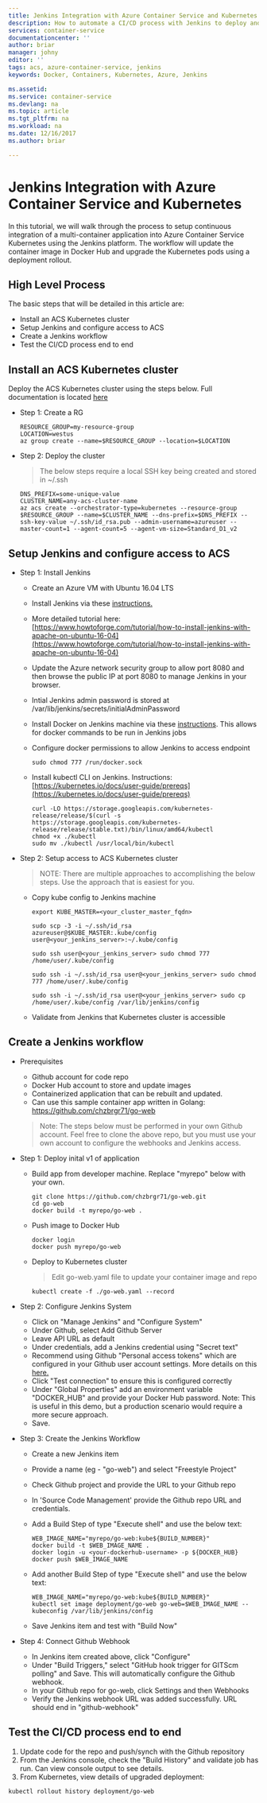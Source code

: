 ```yaml
---
title: Jenkins Integration with Azure Container Service and Kubernetes | Microsoft Docs
description: How to automate a CI/CD process with Jenkins to deploy and upgrade a containerized app on ACS Kubernetes
services: container-service
documentationcenter: ''
author: briar
manager: johny
editor: ''
tags: acs, azure-container-service, jenkins
keywords: Docker, Containers, Kubernetes, Azure, Jenkins

ms.assetid: 
ms.service: container-service
ms.devlang: na
ms.topic: article
ms.tgt_pltfrm: na
ms.workload: na
ms.date: 12/16/2017
ms.author: briar

---
```


# Jenkins Integration with Azure Container Service and Kubernetes 
In this tutorial, we will walk through the process to setup continuous integration of a multi-container application into Azure Container Service Kubernetes using the Jenkins platform. The workflow will update the container image in Docker Hub and upgrade the Kubernetes pods using a deployment rollout. 

## High Level Process
The basic steps that will be detailed in this article are: 
- Install an ACS Kubernetes cluster
- Setup Jenkins and configure access to ACS
- Create a Jenkins workflow
- Test the CI/CD process end to end

## Install an ACS Kubernetes cluster
    
Deploy the ACS Kubernetes cluster using the steps below. Full documentation is located [here](https://docs.microsoft.com/en-us/azure/container-service/container-service-kubernetes-walkthrough)

* Step 1: Create a RG
    ```console
    RESOURCE_GROUP=my-resource-group
    LOCATION=westus
    az group create --name=$RESOURCE_GROUP --location=$LOCATION
    ```

* Step 2: Deploy the cluster
    > The below steps require a local SSH key being created and stored in ~/.ssh

    ```console
    DNS_PREFIX=some-unique-value
    CLUSTER_NAME=any-acs-cluster-name
    az acs create --orchestrator-type=kubernetes --resource-group $RESOURCE_GROUP --name=$CLUSTER_NAME --dns-prefix=$DNS_PREFIX --ssh-key-value ~/.ssh/id_rsa.pub --admin-username=azureuser --master-count=1 --agent-count=5 --agent-vm-size=Standard_D1_v2
    ```

## Setup Jenkins and configure access to ACS

* Step 1: Install Jenkins
    - Create an Azure VM with Ubuntu 16.04 LTS 
    - Install Jenkins via these [instructions.](https://wiki.jenkins-ci.org/display/JENKINS/Installing+Jenkins+on+Ubuntu)
    - More detailed tutorial here: [https://www.howtoforge.com/tutorial/how-to-install-jenkins-with-apache-on-ubuntu-16-04](https://www.howtoforge.com/tutorial/how-to-install-jenkins-with-apache-on-ubuntu-16-04)
    - Update the Azure network security group to allow port 8080 and then browse the public IP at port 8080 to manage Jenkins in your browser.
    - Intial Jenkins admin password is stored at /var/lib/jenkins/secrets/initialAdminPassword
    - Install Docker on Jenkins machine via these [instructions](https://docs.docker.com/cs-engine/1.13/#install-on-ubuntu-1404-lts-or-1604-lts). This allows for docker commands to be run in Jenkins jobs
    - Configure docker permissions to allow Jenkins to access endpoint

        ```
        sudo chmod 777 /run/docker.sock
        ```
    - Install kubectl CLI on Jenkins. Instructions: [https://kubernetes.io/docs/user-guide/prereqs](https://kubernetes.io/docs/user-guide/prereqs)

        ```
        curl -LO https://storage.googleapis.com/kubernetes-release/release/$(curl -s https://storage.googleapis.com/kubernetes-release/release/stable.txt)/bin/linux/amd64/kubectl
        chmod +x ./kubectl
        sudo mv ./kubectl /usr/local/bin/kubectl
        ```

* Step 2: Setup access to ACS Kubernetes cluster

    > NOTE: There are multiple approaches to accomplishing the below steps. Use the approach that is easiest for you.

    - Copy kube config to Jenkins machine

        ```
        export KUBE_MASTER=<your_cluster_master_fqdn>
        
        sudo scp -3 -i ~/.ssh/id_rsa azureuser@$KUBE_MASTER:.kube/config user@<your_jenkins_server>:~/.kube/config
        
        sudo ssh user@<your_jenkins_server> sudo chmod 777 /home/user/.kube/config

        sudo ssh -i ~/.ssh/id_rsa user@<your_jenkins_server> sudo chmod 777 /home/user/.kube/config
        
        sudo ssh -i ~/.ssh/id_rsa user@<your_jenkins_server> sudo cp /home/user/.kube/config /var/lib/jenkins/config
        ```
        
    - Validate from Jenkins that Kubernetes cluster is accessible
    

## Create a Jenkins workflow

* Prerequisites

    - Github account for code repo
    - Docker Hub account to store and update images
    - Containerized application that can be rebuilt and updated. 
    - Can use this sample container app written in Golang: https://github.com/chzbrgr71/go-web 

    > Note: The steps below must be performed in your own Github account. Feel free to clone the above repo, but you must use your own account to configure the webhooks and Jenkins access.

* Step 1: Deploy inital v1 of application
    - Build app from developer machine. Replace "myrepo" below with your own.
    
        ```
        git clone https://github.com/chzbrgr71/go-web.git
        cd go-web
        docker build -t myrepo/go-web .
        ```

    - Push image to Docker Hub

        ```
        docker login
        docker push myrepo/go-web
        ```

    - Deploy to Kubernetes cluster
    
        > Edit go-web.yaml file to update your container image and repo
        
        ```
        kubectl create -f ./go-web.yaml --record
        ```
* Step 2: Configure Jenkins System
    - Click on "Manage Jenkins" and "Configure System"
    - Under Github, select Add Github Server
    - Leave API URL as default
    - Under credentials, add a Jenkins credential using "Secret text"
    - Recommend using Github "Personal access tokens" which are configured in your Github user account settings. More details on this [here.](https://help.github.com/articles/creating-a-personal-access-token-for-the-command-line/)
    - Click "Test connection" to ensure this is configured correctly
    - Under "Global Properties" add an environment variable "DOCKER_HUB" and provide your Docker Hub password. Note: This is useful in this demo, but a production scenario would require a more secure approach.
    - Save.

* Step 3: Create the Jenkins Workflow
    - Create a new Jenkins item
    - Provide a name (eg - "go-web") and select "Freestyle Project" 
    - Check Github project and provide the URL to your Github repo
    - In 'Source Code Management' provide the Github repo URL and credentials. 
    - Add a Build Step of type "Execute shell" and use the below text:

        ```
        WEB_IMAGE_NAME="myrepo/go-web:kube${BUILD_NUMBER}"
        docker build -t $WEB_IMAGE_NAME .
        docker login -u <your-dockerhub-username> -p ${DOCKER_HUB}
        docker push $WEB_IMAGE_NAME
        ```

    - Add another Build Step of type "Execute shell" and use the below text:

        ```
        WEB_IMAGE_NAME="myrepo/go-web:kube${BUILD_NUMBER}"
        kubectl set image deployment/go-web go-web=$WEB_IMAGE_NAME --kubeconfig /var/lib/jenkins/config
        ```
    
    - Save Jenkins item and test with "Build Now"

* Step 4: Connect Github Webhook
    - In Jenkins item created above, click "Configure"
    - Under "Build Triggers," select "GitHub hook trigger for GITScm polling" and Save. This will automatically configure the Github webhook.
    - In your Github repo for go-web, click Settings and then Webhooks
    - Verify the Jenkins webhook URL was added successfully. URL should end in "github-webhook"

## Test the CI/CD process end to end

1. Update code for the repo and push/synch with the Github repository
2. From the Jenkins console, check the "Build History" and validate job has run. Can view console output to see details.
3. From Kubernetes, view details of upgraded deployment:

```
kubectl rollout history deployment/go-web
```
